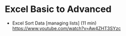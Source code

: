 # Excel Basic to Advanced

* Excel Sort Data [managing lists] (11 min) https://www.youtube.com/watch?v=Aw4ZHT3SYzc
